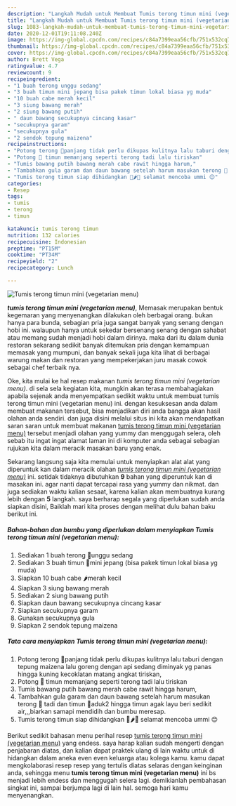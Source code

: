 ```yaml
---
description: "Langkah Mudah untuk Membuat Tumis terong timun mini (vegetarian menu) yang Bikin Ngiler"
title: "Langkah Mudah untuk Membuat Tumis terong timun mini (vegetarian menu) yang Bikin Ngiler"
slug: 1083-langkah-mudah-untuk-membuat-tumis-terong-timun-mini-vegetarian-menu-yang-bikin-ngiler
date: 2020-12-01T19:11:08.240Z
image: https://img-global.cpcdn.com/recipes/c84a7399eaa56cfb/751x532cq70/tumis-terong-timun-mini-vegetarian-menu-foto-resep-utama.jpg
thumbnail: https://img-global.cpcdn.com/recipes/c84a7399eaa56cfb/751x532cq70/tumis-terong-timun-mini-vegetarian-menu-foto-resep-utama.jpg
cover: https://img-global.cpcdn.com/recipes/c84a7399eaa56cfb/751x532cq70/tumis-terong-timun-mini-vegetarian-menu-foto-resep-utama.jpg
author: Brett Vega
ratingvalue: 4.7
reviewcount: 9
recipeingredient:
- "1 buah terong unggu sedang"
- "3 buah timun mini jepang bisa pakek timun lokal biasa yg muda"
- "10 buah cabe merah kecil"
- "3 siung bawang merah"
- "2 siung bawang putih"
- " daun bawang secukupnya cincang kasar"
- "secukupnya garam"
- "secukupnya gula"
- "2 sendok tepung maizena"
recipeinstructions:
- "Potong terong 🍆panjang tidak perlu dikupas kulitnya lalu taburi dengan tepung maizena lalu goreng dengan api sedang diminyak yg panas hingga kuning kecoklatan matang angkat tiriskan,"
- "Potong 🥒 timun memanjang seperti terong tadi lalu tiriskan"
- "Tumis bawang putih bawang merah cabe rawit hingga harum,"
- "Tambahkan gula garam dan daun bawang setelah harum masukan terong 🍆 tadi dan timun 🥒aduk2 hingga timun agak layu beri sedikit air,,,biarkan samapi mendidih dan bumbu meresap."
- "Tumis terong timun siap dihidangkan 🍆🌶🥒 selamat mencoba ummi 😊"
categories:
- Resep
tags:
- tumis
- terong
- timun

katakunci: tumis terong timun 
nutrition: 132 calories
recipecuisine: Indonesian
preptime: "PT15M"
cooktime: "PT34M"
recipeyield: "2"
recipecategory: Lunch

---
```



![Tumis terong timun mini (vegetarian menu)](https://img-global.cpcdn.com/recipes/c84a7399eaa56cfb/751x532cq70/tumis-terong-timun-mini-vegetarian-menu-foto-resep-utama.jpg)

<b><i>tumis terong timun mini (vegetarian menu)</i></b>, Memasak merupakan bentuk kegemaran yang menyenangkan dilakukan oleh berbagai orang. bukan hanya para bunda, sebagian pria juga sangat banyak yang senang dengan hobi ini. walaupun hanya untuk sekedar bersenang senang dengan sahabat atau memang sudah menjadi hobi dalam dirinya. maka dari itu dalam dunia restoran sekarang sedikit banyak ditemukan pria dengan kemampuan memasak yang mumpuni, dan banyak sekali juga kita lihat di berbagai warung makan dan restoran yang mempekerjakan juru masak cowok sebagai chef terbaik nya.

Oke, kita mulai ke hal resep makanan <i>tumis terong timun mini (vegetarian menu)</i>. di sela sela kegiatan kita, mungkin akan terasa membahagiakan apabila sejenak anda menyempatkan sedikit waktu untuk membuat tumis terong timun mini (vegetarian menu) ini. dengan kesuksesan anda dalam membuat makanan tersebut, bisa menjadikan diri anda bangga akan hasil olahan anda sendiri. dan juga disini melalui situs ini kita akan mendapatkan saran saran untuk membuat makanan <u>tumis terong timun mini (vegetarian menu)</u> tersebut menjadi olahan yang yummy dan menggugah selera, oleh sebab itu ingat ingat alamat laman ini di komputer anda sebagai sebagian rujukan kita dalam meracik masakan baru yang enak.




Sekarang langsung saja kita memulai untuk menyiapkan alat alat yang diperuntuk kan dalam meracik olahan <u><i>tumis terong timun mini (vegetarian menu)</i></u> ini. setidak tidaknya dibutuhkan <b>9</b> bahan yang diperuntuk kan di masakan ini. agar nanti dapat tercapai rasa yang yummy dan nikmat. dan juga sediakan waktu kalian sesaat, karena kalian akan membuatnya kurang lebih dengan <b>5</b> langkah. saya berharap segala yang diperlukan sudah anda siapkan disini, Baiklah mari kita proses dengan melihat dulu bahan baku berikut ini.

<!--inarticleads1-->

##### Bahan-bahan dan bumbu yang diperlukan dalam menyiapkan Tumis terong timun mini (vegetarian menu):

1. Sediakan 1 buah terong 🍆unggu sedang
1. Sediakan 3 buah timun 🥒mini jepang (bisa pakek timun lokal biasa yg muda)
1. Siapkan 10 buah cabe 🌶merah kecil
1. Siapkan 3 siung bawang merah
1. Sediakan 2 siung bawang putih
1. Siapkan  daun bawang secukupnya cincang kasar
1. Siapkan secukupnya garam
1. Gunakan secukupnya gula
1. Siapkan 2 sendok tepung maizena




<!--inarticleads2-->

##### Tata cara menyiapkan Tumis terong timun mini (vegetarian menu):

1. Potong terong 🍆panjang tidak perlu dikupas kulitnya lalu taburi dengan tepung maizena lalu goreng dengan api sedang diminyak yg panas hingga kuning kecoklatan matang angkat tiriskan,
1. Potong 🥒 timun memanjang seperti terong tadi lalu tiriskan
1. Tumis bawang putih bawang merah cabe rawit hingga harum,
1. Tambahkan gula garam dan daun bawang setelah harum masukan terong 🍆 tadi dan timun 🥒aduk2 hingga timun agak layu beri sedikit air,,,biarkan samapi mendidih dan bumbu meresap.
1. Tumis terong timun siap dihidangkan 🍆🌶🥒 selamat mencoba ummi 😊




Berikut sedikit bahasan menu perihal resep <u>tumis terong timun mini (vegetarian menu)</u> yang endess. saya harap kalian sudah mengerti dengan penjabaran diatas, dan kalian dapat praktek ulang di lain waktu untuk di hidangkan dalam aneka even even keluarga atau kolega kamu. kamu dapat mengkolaborasi resep resep yang tertulis diatas selaras dengan keinginan anda, sehingga menu <b>tumis terong timun mini (vegetarian menu)</b> ini bs menjadi lebih endess dan menggugah selera lagi. demikianlah pembahasan singkat ini, sampai berjumpa lagi di lain hal. semoga hari kamu menyenangkan.
